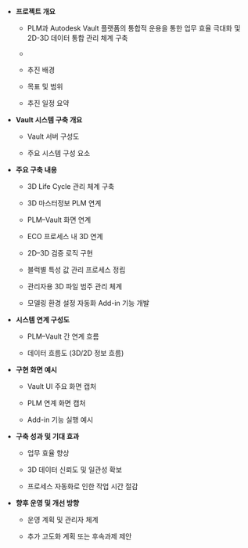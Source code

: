 - **프로젝트 개요**
    - PLM과 Autodesk Vault 플랫폼의 통합적 운용을 통한 업무 효율 극대화 및 2D-3D 데이터 통합 관리 체계 구축
    - 
    - 추진 배경
        
    - 목표 및 범위
        
    - 추진 일정 요약
        
- **Vault 시스템 구축 개요**
    
    - Vault 서버 구성도
        
    - 주요 시스템 구성 요소
        
- **주요 구축 내용**
    
    - 3D Life Cycle 관리 체계 구축
        
    - 3D 마스터정보 PLM 연계
        
    - PLM–Vault 화면 연계
        
    - ECO 프로세스 내 3D 연계
        
    - 2D–3D 검증 로직 구현
        
    - 블럭별 특성 값 관리 프로세스 정립
        
    - 관리자용 3D 파일 범주 관리 체계
        
    - 모델링 환경 설정 자동화 Add-in 기능 개발
        
- **시스템 연계 구성도**
    
    - PLM–Vault 간 연계 흐름
        
    - 데이터 흐름도 (3D/2D 정보 흐름)
        
- **구현 화면 예시**
    
    - Vault UI 주요 화면 캡처
        
    - PLM 연계 화면 캡처
        
    - Add-in 기능 실행 예시
        
- **구축 성과 및 기대 효과**
    
    - 업무 효율 향상
        
    - 3D 데이터 신뢰도 및 일관성 확보
        
    - 프로세스 자동화로 인한 작업 시간 절감
        
- **향후 운영 및 개선 방향**
    
    - 운영 계획 및 관리자 체계
        
    - 추가 고도화 계획 또는 후속과제 제안